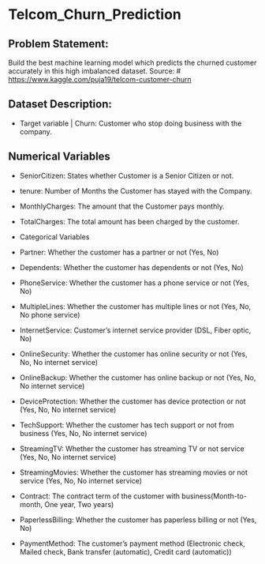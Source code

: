 # Telcom_Churn_Prediction

## Problem Statement: 
Build the best machine learning model which predicts the churned customer accurately in this high imbalanced dataset.
Source: # https://www.kaggle.com/puja19/telcom-customer-churn
## Dataset Description:
* Target variable | Churn: Customer who stop doing business with the company.
## Numerical Variables

* SeniorCitizen: States whether Customer is a Senior Citizen or not.
* tenure: Number of Months the Customer has stayed with the Company.
* MonthlyCharges: The amount that the Customer pays monthly.
* TotalCharges: The total amount has been charged by the customer.
* Categorical Variables

* Partner: Whether the customer has a partner or not (Yes, No)
* Dependents: Whether the customer has dependents or not (Yes, No)
* PhoneService: Whether the customer has a phone service or not (Yes, No)
* MultipleLines: Whether the customer has multiple lines or not (Yes, No, No phone service)
* InternetService: Customer’s internet service provider (DSL, Fiber optic, No)
* OnlineSecurity: Whether the customer has online security or not (Yes, No, No internet service)
* OnlineBackup: Whether the customer has online backup or not (Yes, No, No internet service)
* DeviceProtection: Whether the customer has device protection or not (Yes, No, No internet service)
* TechSupport: Whether the customer has tech support or not from business (Yes, No, No internet service)
* StreamingTV: Whether the customer has streaming TV or not service (Yes, No, No internet service)
* StreamingMovies: Whether the customer has streaming movies or not service (Yes, No, No internet service)
* Contract: The contract term of the customer with business(Month-to-month, One year, Two years)
* PaperlessBilling: Whether the customer has paperless billing or not (Yes, No)
* PaymentMethod: The customer’s payment method (Electronic check, Mailed check, Bank transfer (automatic), Credit card (automatic))

